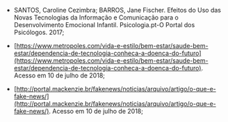 * SANTOS, Caroline Cezimbra; BARROS, Jane Fischer. Efeitos do Uso das Novas Tecnologias da Informação e Comunicação para o Desenvolvimento Emocional Infantil. Psicologia.pt-O Portal dos Psicólogos. 2017;

* [https://www.metropoles.com/vida-e-estilo/bem-estar/saude-bem-estar/dependencia-de-tecnologia-conheca-a-doenca-do-futuro](https://www.metropoles.com/vida-e-estilo/bem-estar/saude-bem-estar/dependencia-de-tecnologia-conheca-a-doenca-do-futuro). Acesso em 10 de julho de 2018;

* [http://portal.mackenzie.br/fakenews/noticias/arquivo/artigo/o-que-e-fake-news/](http://portal.mackenzie.br/fakenews/noticias/arquivo/artigo/o-que-e-fake-news/). Acesso em 10 de julho de 2018;
